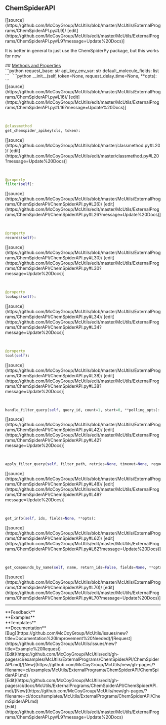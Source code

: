 ## <a id="McUtils.ExternalPrograms.ChemSpiderAPI.ChemSpiderAPI">ChemSpiderAPI</a> 

<div class="docs-source-link" markdown="1">
[[source](https://github.com/McCoyGroup/McUtils/blob/master/McUtils/ExternalPrograms/ChemSpiderAPI.py#L9)/
[edit](https://github.com/McCoyGroup/McUtils/edit/master/McUtils/ExternalPrograms/ChemSpiderAPI.py#L9?message=Update%20Docs)]
</div>

It is better in general to just use the ChemSpiderPy package, but this works for now







<div class="collapsible-section">
 <div class="collapsible-section collapsible-section-header" markdown="1">
## <a class="collapse-link" data-toggle="collapse" href="#methods" markdown="1"> Methods and Properties</a> <a class="float-right" data-toggle="collapse" href="#methods"><i class="fa fa-chevron-down"></i></a>
 </div>
 <div class="collapsible-section collapsible-section-body collapse show" id="methods" markdown="1">
 ```python
request_base: str
api_key_env_var: str
default_molecule_fields: list
```
<a id="McUtils.ExternalPrograms.ChemSpiderAPI.ChemSpiderAPI.__init__" class="docs-object-method">&nbsp;</a> 
```python
__init__(self, token=None, request_delay_time=None, **opts): 
```
<div class="docs-source-link" markdown="1">
[[source](https://github.com/McCoyGroup/McUtils/blob/master/McUtils/ExternalPrograms/ChemSpiderAPI.py#L16)/
[edit](https://github.com/McCoyGroup/McUtils/edit/master/McUtils/ExternalPrograms/ChemSpiderAPI.py#L16?message=Update%20Docs)]
</div>


<a id="McUtils.ExternalPrograms.ChemSpiderAPI.ChemSpiderAPI.get_chemspider_apikey" class="docs-object-method">&nbsp;</a> 
```python
@classmethod
get_chemspider_apikey(cls, token): 
```
<div class="docs-source-link" markdown="1">
[[source](https://github.com/McCoyGroup/McUtils/blob/master/classmethod.py#L20)/
[edit](https://github.com/McCoyGroup/McUtils/edit/master/classmethod.py#L20?message=Update%20Docs)]
</div>


<a id="McUtils.ExternalPrograms.ChemSpiderAPI.ChemSpiderAPI.filter" class="docs-object-method">&nbsp;</a> 
```python
@property
filter(self): 
```
<div class="docs-source-link" markdown="1">
[[source](https://github.com/McCoyGroup/McUtils/blob/master/McUtils/ExternalPrograms/ChemSpiderAPI/ChemSpiderAPI.py#L26)/
[edit](https://github.com/McCoyGroup/McUtils/edit/master/McUtils/ExternalPrograms/ChemSpiderAPI/ChemSpiderAPI.py#L26?message=Update%20Docs)]
</div>


<a id="McUtils.ExternalPrograms.ChemSpiderAPI.ChemSpiderAPI.records" class="docs-object-method">&nbsp;</a> 
```python
@property
records(self): 
```
<div class="docs-source-link" markdown="1">
[[source](https://github.com/McCoyGroup/McUtils/blob/master/McUtils/ExternalPrograms/ChemSpiderAPI/ChemSpiderAPI.py#L30)/
[edit](https://github.com/McCoyGroup/McUtils/edit/master/McUtils/ExternalPrograms/ChemSpiderAPI/ChemSpiderAPI.py#L30?message=Update%20Docs)]
</div>


<a id="McUtils.ExternalPrograms.ChemSpiderAPI.ChemSpiderAPI.lookups" class="docs-object-method">&nbsp;</a> 
```python
@property
lookups(self): 
```
<div class="docs-source-link" markdown="1">
[[source](https://github.com/McCoyGroup/McUtils/blob/master/McUtils/ExternalPrograms/ChemSpiderAPI/ChemSpiderAPI.py#L34)/
[edit](https://github.com/McCoyGroup/McUtils/edit/master/McUtils/ExternalPrograms/ChemSpiderAPI/ChemSpiderAPI.py#L34?message=Update%20Docs)]
</div>


<a id="McUtils.ExternalPrograms.ChemSpiderAPI.ChemSpiderAPI.tool" class="docs-object-method">&nbsp;</a> 
```python
@property
tool(self): 
```
<div class="docs-source-link" markdown="1">
[[source](https://github.com/McCoyGroup/McUtils/blob/master/McUtils/ExternalPrograms/ChemSpiderAPI/ChemSpiderAPI.py#L38)/
[edit](https://github.com/McCoyGroup/McUtils/edit/master/McUtils/ExternalPrograms/ChemSpiderAPI/ChemSpiderAPI.py#L38?message=Update%20Docs)]
</div>


<a id="McUtils.ExternalPrograms.ChemSpiderAPI.ChemSpiderAPI.handle_filter_query" class="docs-object-method">&nbsp;</a> 
```python
handle_filter_query(self, query_id, count=1, start=0, **polling_opts): 
```
<div class="docs-source-link" markdown="1">
[[source](https://github.com/McCoyGroup/McUtils/blob/master/McUtils/ExternalPrograms/ChemSpiderAPI/ChemSpiderAPI.py#L42)/
[edit](https://github.com/McCoyGroup/McUtils/edit/master/McUtils/ExternalPrograms/ChemSpiderAPI/ChemSpiderAPI.py#L42?message=Update%20Docs)]
</div>


<a id="McUtils.ExternalPrograms.ChemSpiderAPI.ChemSpiderAPI.apply_filter_query" class="docs-object-method">&nbsp;</a> 
```python
apply_filter_query(self, filter_path, retries=None, timeout=None, request_delay_time=None, **opts): 
```
<div class="docs-source-link" markdown="1">
[[source](https://github.com/McCoyGroup/McUtils/blob/master/McUtils/ExternalPrograms/ChemSpiderAPI/ChemSpiderAPI.py#L48)/
[edit](https://github.com/McCoyGroup/McUtils/edit/master/McUtils/ExternalPrograms/ChemSpiderAPI/ChemSpiderAPI.py#L48?message=Update%20Docs)]
</div>


<a id="McUtils.ExternalPrograms.ChemSpiderAPI.ChemSpiderAPI.get_info" class="docs-object-method">&nbsp;</a> 
```python
get_info(self, ids, fields=None, **opts): 
```
<div class="docs-source-link" markdown="1">
[[source](https://github.com/McCoyGroup/McUtils/blob/master/McUtils/ExternalPrograms/ChemSpiderAPI/ChemSpiderAPI.py#L62)/
[edit](https://github.com/McCoyGroup/McUtils/edit/master/McUtils/ExternalPrograms/ChemSpiderAPI/ChemSpiderAPI.py#L62?message=Update%20Docs)]
</div>


<a id="McUtils.ExternalPrograms.ChemSpiderAPI.ChemSpiderAPI.get_compounds_by_name" class="docs-object-method">&nbsp;</a> 
```python
get_compounds_by_name(self, name, return_ids=False, fields=None, **opts): 
```
<div class="docs-source-link" markdown="1">
[[source](https://github.com/McCoyGroup/McUtils/blob/master/McUtils/ExternalPrograms/ChemSpiderAPI/ChemSpiderAPI.py#L70)/
[edit](https://github.com/McCoyGroup/McUtils/edit/master/McUtils/ExternalPrograms/ChemSpiderAPI/ChemSpiderAPI.py#L70?message=Update%20Docs)]
</div>
 </div>
</div>












---


<div markdown="1" class="text-secondary">
<div class="container">
  <div class="row">
   <div class="col" markdown="1">
**Feedback**   
</div>
   <div class="col" markdown="1">
**Examples**   
</div>
   <div class="col" markdown="1">
**Templates**   
</div>
   <div class="col" markdown="1">
**Documentation**   
</div>
   <div class="col" markdown="1">
   
</div>
   <div class="col" markdown="1">
   
</div>
   <div class="col" markdown="1">
   
</div>
</div>
  <div class="row">
   <div class="col" markdown="1">
[Bug](https://github.com/McCoyGroup/McUtils/issues/new?title=Documentation%20Improvement%20Needed)/[Request](https://github.com/McCoyGroup/McUtils/issues/new?title=Example%20Request)   
</div>
   <div class="col" markdown="1">
[Edit](https://github.com/McCoyGroup/McUtils/edit/gh-pages/ci/examples/McUtils/ExternalPrograms/ChemSpiderAPI/ChemSpiderAPI.md)/[New](https://github.com/McCoyGroup/McUtils/new/gh-pages/?filename=ci/examples/McUtils/ExternalPrograms/ChemSpiderAPI/ChemSpiderAPI.md)   
</div>
   <div class="col" markdown="1">
[Edit](https://github.com/McCoyGroup/McUtils/edit/gh-pages/ci/docs/McUtils/ExternalPrograms/ChemSpiderAPI/ChemSpiderAPI.md)/[New](https://github.com/McCoyGroup/McUtils/new/gh-pages/?filename=ci/docs/templates/McUtils/ExternalPrograms/ChemSpiderAPI/ChemSpiderAPI.md)   
</div>
   <div class="col" markdown="1">
[Edit](https://github.com/McCoyGroup/McUtils/edit/master/McUtils/ExternalPrograms/ChemSpiderAPI.py#L9?message=Update%20Docs)   
</div>
   <div class="col" markdown="1">
   
</div>
   <div class="col" markdown="1">
   
</div>
   <div class="col" markdown="1">
   
</div>
</div>
</div>
</div>